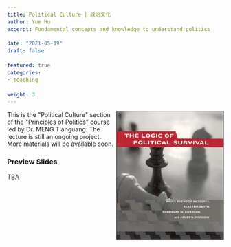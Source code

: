 ```yaml
---
title: Political Culture | 政治文化
author: Yue Hu
excerpt: Fundamental concepts and knowledge to understand politics

date: "2021-05-19"
draft: false

featured: true
categories:
- teaching

weight: 3
---
```


<img src="featured.jpg" width = "250" height = "300"  align="right" />

This is the "Political Culture" section of the "Principles of Politics" course led by Dr. MENG Tianguang. The lecture is still an ongoing project. More materials will be available soon.


### Preview Slides

TBA

